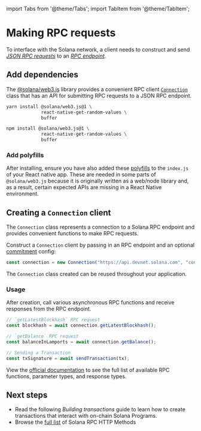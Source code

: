 import Tabs from '@theme/Tabs';
import TabItem from '@theme/TabItem';

# Making RPC requests

To interface with the Solana network, a client needs to construct and send [_JSON RPC requests_](https://docs.solana.com/api/http) to an [_RPC endpoint_](https://docs.solana.com/cluster/rpc-endpoints).

## Add dependencies

The [@solana/web3.js](https://github.com/solana-labs/solana-web3.js) library provides a convenient RPC client [`Connection`](https://solana-labs.github.io/solana-web3.js/classes/Connection.html) class that has an API for submitting RPC requests to a JSON RPC endpoint.

<Tabs>
<TabItem value="yarn" label="yarn">

```bash
yarn install @solana/web3.js@1 \
             react-native-get-random-values \
             buffer
```

</TabItem>
<TabItem value="npm" label="npm">

```bash
npm install @solana/web3.js@1 \
             react-native-get-random-values \
             buffer
```

</TabItem>
</Tabs>

### Add polyfills

After installing, ensure you have also added these [polyfills](/react-native/polyfill-guides/web3-js) to the `index.js` of your React native app. These are needed in some parts of `@solana/web3.js` because it is originally written as a web/node library and, as a result, certain expected APIs are missing in a React Native environment.

## Creating a `Connection` client

The `Connection` class represents a connection to a Solana RPC endpoint and provides convenient functions to make RPC requests.

Construct a `Connection` client by passing in an RPC endpoint and an optional [commitment](https://docs.solana.com/cluster/commitments) config:

```typescript
const connection = new Connection("https://api.devnet.solana.com", "confirmed");
```

The `Connection` class created can be reused throughout your application.

### Usage

After creation, call various asynchronous RPC functions and receive responses from the RPC endpoint.

```typescript
// `getLatestBlockhash` RPC request
const blockhash = await connection.getLatestBlockhash();

// `getBalance` RPC request
const balanceInLamports = await connection.getBalance();

// Sending a Transaction
const txSignature = await sendTransaction(tx);
```

View the [official documentation](https://solana-labs.github.io/solana-web3.js/classes/Connection.html) to see the full list of available RPC functions, parameter types, and response types.

## Next steps

- Read the following _Building transactions_ guide to learn how to create transactions that interact with on-chain Solana Programs.
- Browse the [full list](https://docs.solana.com/api/http) of Solana RPC HTTP Methods
